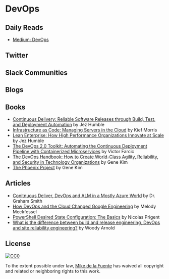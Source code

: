 # DevOps
## Daily Reads
- [Medium: DevOps](https://medium.com/tag/devops/latest)

## Twitter

## Slack Communities

## Blogs

## Books
- [Continuous Delivery: Reliable Software Releases through Build, Test, and Deployment Automation](https://www.amazon.com/Continuous-Delivery-Deployment-Automation-Addison-Wesley/dp/0321601912/) by Jez Humble
- [Infrastructure as Code: Managing Servers in the Cloud](https://www.amazon.com/Infrastructure-Code-Managing-Servers-Cloud/dp/1491924357/) by Kief Morris
- [Lean Enterprise: How High Performance Organizations Innovate at Scale](https://www.amazon.com/Lean-Enterprise-Performance-Organizations-Innovate/dp/1449368425/) by Jez Humble
- [The DevOps 2.0 Toolkit: Automating the Continuous Deployment Pipeline with Containerized Microservices](https://www.amazon.com/DevOps-2-0-Toolkit-Containerized-Microservices/dp/152391744X/) by Victor Farcic
- [The DevOps Handbook: How to Create World-Class Agility, Reliability, and Security in Technology Organizations](https://www.amazon.com/DevOps-Handbook-World-Class-Reliability-Organizations/dp/1942788002/) by Gene Kim
- [The Phoenix Project](https://www.amazon.com/Phoenix-Project-DevOps-Helping-Business/dp/0988262509/) by Gene Kim

## Articles
- [Conitnuous Deliver, DevOps and ALM in a Mostly Azure World](https://pleasereleaseme.net/) by Dr. Graham Smith
- [How DevOps and the Cloud Changed Google Engineering](https://www.infoq.com/presentations/google-devops-cloud) by Melody Meckfessel 
- [PowerShell Desired State Configuration: The Basics](https://www.simple-talk.com/sysadmin/powershell/powershell-desired-state-configuration-the-basics/) by Nicolas Prigent
- [What is the difference between build and release engineering, DevOps and site reliability engineering?](https://www.quora.com/What-is-the-difference-between-build-and-release-engineering-DevOps-and-site-reliability-engineering) by Woody Arnold

## License

[![CC0](https://mirrors.creativecommons.org/presskit/buttons/88x31/svg/cc-zero.svg)](https://creativecommons.org/publicdomain/zero/1.0/) 

To the extent possible under law, [Mike de la Fuente](http://twitter.highfiveboom.com) has waived all copyright and related or neighboring rights to this work.